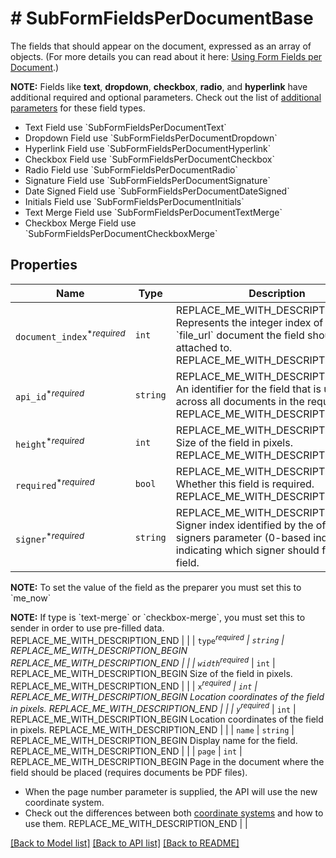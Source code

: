 # # SubFormFieldsPerDocumentBase

The fields that should appear on the document, expressed as an array of objects. (For more details you can read about it here: [Using Form Fields per Document](/docs/openapi/form-fields-per-document).)

**NOTE:** Fields like **text**, **dropdown**, **checkbox**, **radio**, and **hyperlink** have additional required and optional parameters. Check out the list of [additional parameters](/api/reference/constants/#form-fields-per-document) for these field types.

* Text Field use &#x60;SubFormFieldsPerDocumentText&#x60;
* Dropdown Field use &#x60;SubFormFieldsPerDocumentDropdown&#x60;
* Hyperlink Field use &#x60;SubFormFieldsPerDocumentHyperlink&#x60;
* Checkbox Field use &#x60;SubFormFieldsPerDocumentCheckbox&#x60;
* Radio Field use &#x60;SubFormFieldsPerDocumentRadio&#x60;
* Signature Field use &#x60;SubFormFieldsPerDocumentSignature&#x60;
* Date Signed Field use &#x60;SubFormFieldsPerDocumentDateSigned&#x60;
* Initials Field use &#x60;SubFormFieldsPerDocumentInitials&#x60;
* Text Merge Field use &#x60;SubFormFieldsPerDocumentTextMerge&#x60;
* Checkbox Merge Field use &#x60;SubFormFieldsPerDocumentCheckboxMerge&#x60;

## Properties

Name | Type | Description | Notes
------------ | ------------- | ------------- | -------------
| `document_index`<sup>*_required_</sup> | ```int``` | REPLACE_ME_WITH_DESCRIPTION_BEGIN Represents the integer index of the &#x60;file&#x60; or &#x60;file_url&#x60; document the field should be attached to. REPLACE_ME_WITH_DESCRIPTION_END |  |
| `api_id`<sup>*_required_</sup> | ```string``` | REPLACE_ME_WITH_DESCRIPTION_BEGIN An identifier for the field that is unique across all documents in the request. REPLACE_ME_WITH_DESCRIPTION_END |  |
| `height`<sup>*_required_</sup> | ```int``` | REPLACE_ME_WITH_DESCRIPTION_BEGIN Size of the field in pixels. REPLACE_ME_WITH_DESCRIPTION_END |  |
| `required`<sup>*_required_</sup> | ```bool``` | REPLACE_ME_WITH_DESCRIPTION_BEGIN Whether this field is required. REPLACE_ME_WITH_DESCRIPTION_END |  |
| `signer`<sup>*_required_</sup> | ```string``` | REPLACE_ME_WITH_DESCRIPTION_BEGIN Signer index identified by the offset in the signers parameter (0-based indexing), indicating which signer should fill out the field.

**NOTE:** To set the value of the field as the preparer you must set this to &#x60;me_now&#x60;

**NOTE:** If type is &#x60;text-merge&#x60; or &#x60;checkbox-merge&#x60;, you must set this to sender in order to use pre-filled data. REPLACE_ME_WITH_DESCRIPTION_END |  |
| `type`<sup>*_required_</sup> | ```string``` | REPLACE_ME_WITH_DESCRIPTION_BEGIN  REPLACE_ME_WITH_DESCRIPTION_END |  |
| `width`<sup>*_required_</sup> | ```int``` | REPLACE_ME_WITH_DESCRIPTION_BEGIN Size of the field in pixels. REPLACE_ME_WITH_DESCRIPTION_END |  |
| `x`<sup>*_required_</sup> | ```int``` | REPLACE_ME_WITH_DESCRIPTION_BEGIN Location coordinates of the field in pixels. REPLACE_ME_WITH_DESCRIPTION_END |  |
| `y`<sup>*_required_</sup> | ```int``` | REPLACE_ME_WITH_DESCRIPTION_BEGIN Location coordinates of the field in pixels. REPLACE_ME_WITH_DESCRIPTION_END |  |
| `name` | ```string``` | REPLACE_ME_WITH_DESCRIPTION_BEGIN Display name for the field. REPLACE_ME_WITH_DESCRIPTION_END |  |
| `page` | ```int``` | REPLACE_ME_WITH_DESCRIPTION_BEGIN Page in the document where the field should be placed (requires documents be PDF files).

- When the page number parameter is supplied, the API will use the new coordinate system.
- Check out the differences between both [coordinate systems](https://faq.hellosign.com/hc/en-us/articles/217115577) and how to use them. REPLACE_ME_WITH_DESCRIPTION_END |  |

[[Back to Model list]](../../README.md#models) [[Back to API list]](../../README.md#endpoints) [[Back to README]](../../README.md)
